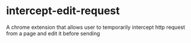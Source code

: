 # intercept-edit-request
A chrome extension that allows user to temporarily intercept http request from a page and edit it before sending
